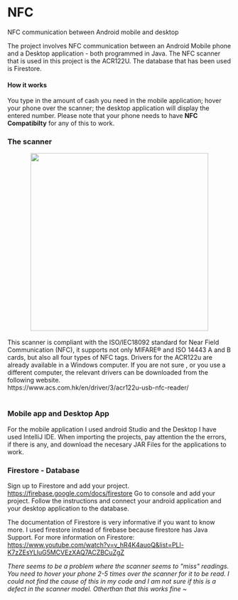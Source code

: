 # NFC
 NFC communication between Android mobile and desktop

The project involves NFC communication between an Android Mobile phone and a Desktop application - both programmed in Java. The NFC scanner that is used in this project is the ACR122U. The database that has been used is Firestore. 

#### How it works
You type in the amount of cash you need in the mobile application; hover your phone over the scanner; the desktop application will display the entered number. Please note that your phone needs to have **NFC Compatibilty** for any of this to work.

### The scanner
<div align = "center">
<img src="https://user-images.githubusercontent.com/33988886/90432266-ea3aa300-e0e7-11ea-8689-0dd63c6b6dd2.JPG" width="400" ></div>
<br>
This scanner is compliant with the ISO/IEC18092 standard for Near Field Communication (NFC), it supports not only MIFARE® and ISO 14443 A and B cards, but also all four types of NFC tags.
Drivers for the ACR122u are already available in a Windows computer. If you are not sure , or you use a different computer, the relevant drivers can be downloaded from the following website. <br>
https://www.acs.com.hk/en/driver/3/acr122u-usb-nfc-reader/
<br><br>

### Mobile app and Desktop App
For the mobile application I used android Studio and the Desktop I have used IntelliJ IDE. When importing the projects, pay attention the the errors, if there is any, and download the necesary JAR Files for the applications to work.

### Firestore - Database

Sign up to Firestore and add your project. 
https://firebase.google.com/docs/firestore
Go to console and add your project. Follow the instructions and connect your android application and your desktop application to the database.

The documentation of Firestore is very informative if you want to know more. I used firestore instead of firebase because firestore has Java Support. For more information on Firestore: 
https://www.youtube.com/watch?v=v_hR4K4auoQ&list=PLl-K7zZEsYLluG5MCVEzXAQ7ACZBCuZgZ

*There seems to be a problem where the scanner seems to "miss" readings. You need to hover your phone 2-5 times over the scanner for it to be read. I could not find the cause of this in my code and I am not sure if this is a defect in the scanner model. Otherthan that this works fine ~*
